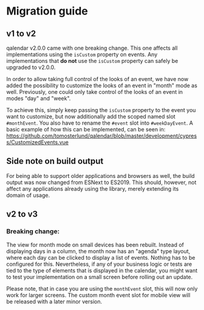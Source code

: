 # Migration guide

## v1 to v2

qalendar v2.0.0 came with one breaking change. This one affects all implementations using
the `isCustom` property on events. Any implementations that **do not** use the `isCustom` property
can safely be upgraded to v2.0.0.

In order to allow taking full control of the looks of an event, we have now added the possibility to
customize the looks of an event in "month" mode as well. Previously, one could only take control of
the looks of an event in modes "day" and "week".

To achieve this, simply keep passing the `isCustom` property to the event you want to customize, but
now additionally add the scoped named slot `#monthEvent`. You also have to rename the `#event` slot
into `#weekDayEvent`. A basic example of how this can be
implemented, can be seen
in: https://github.com/tomosterlund/qalendar/blob/master/development/cypress/CustomizedEvents.vue

## Side note on build output

For being able to support older applications and browsers as well, the build output was now changed
from ESNext to ES2019. This should, however, not affect any applications already using the library,
merely extending its domain of usage.

## v2 to v3

### Breaking change:

The view for month mode on small devices has been rebuilt. Instead of displaying days in a column,
the month now has an "agenda" type layout, where each day can be clicked to display a list of
events. Nothing has to be configured for this. Nevertheless, if any of your business
logic or tests are tied to the type of elements that is displayed in the calendar, you might want to
test your implementation on a small screen before rolling out an update.

Please note, that in case you are using the `monthEvent` slot, this will now only work for larger
screens. The custom month event slot for mobile view will be released with a later minor version.